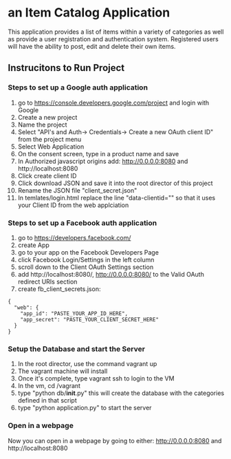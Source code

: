# an Item Catalog Application

This application provides a list of items within a variety of categories as well as provide a user registration and authentication system. Registered users will have the ability to post, edit and delete their own items.

## Instrucitons to Run Project

### Steps to set up a Google auth application
1. go to https://console.developers.google.com/project and login with Google
2. Create a new project
3. Name the project
4. Select "API's and Auth-> Credentials-> Create a new OAuth client ID" from the project menu
5. Select Web Application
6. On the consent screen, type in a product name and save
7. In Authorized javascript origins add: http://0.0.0.0:8080 and http://localhost:8080
8. Click create client ID
9. Click download JSON and save it into the root director of this project
10. Rename the JSON file "client_secret.json"
11. In temlates/login.html replace the line "data-clientid="" so that it uses your Client ID from the web applciation

### Steps to set up a Facebook auth application
1. go to https://developers.facebook.com/
2. create App
2. go to your app on the Facebook Developers Page
3. click Facebook Login/Settings in the left column
4. scroll down to the Client OAuth Settings section
5. add http://localhost:8080/, http://0.0.0.0:8080/ to the Valid OAuth redirect URIs section
6. create fb_client_secrets.json:
```
{
  "web": {
    "app_id": "PASTE_YOUR_APP_ID_HERE",
    "app_secret": "PASTE_YOUR_CLIENT_SECRET_HERE"
  }
}
```

### Setup the Database and start the Server
1. In the root director, use the command vagrant up
2. The vagrant machine will install
3. Once it's complete, type vagrant ssh to login to the VM
4. In the vm, cd /vagrant
5. type "python db/__init__.py" this will create the database with the categories defined in that script
6. type "python application.py" to start the server


### Open in a webpage
Now you can open in a webpage by going to either: http://0.0.0.0:8080 and http://localhost:8080

